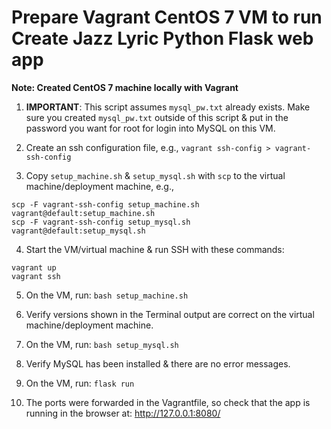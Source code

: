 # Prepare Vagrant CentOS 7 VM to run Create Jazz Lyric Python Flask web app

**Note: Created CentOS 7 machine locally with Vagrant**

1. **IMPORTANT**: This script assumes `mysql_pw.txt` already exists. Make sure you created `mysql_pw.txt` outside of this script & put in the password you want for root for login into MySQL on this VM.

2. Create an ssh configuration file, e.g., `vagrant ssh-config > vagrant-ssh-config`

3. Copy `setup_machine.sh` & `setup_mysql.sh` with `scp` to the virtual machine/deployment machine, e.g.,

  ```
  scp -F vagrant-ssh-config setup_machine.sh vagrant@default:setup_machine.sh
  scp -F vagrant-ssh-config setup_mysql.sh vagrant@default:setup_mysql.sh
  ```

4. Start the VM/virtual machine & run SSH with these commands:

  ```
  vagrant up
  vagrant ssh
  ```

5. On the VM, run: `bash setup_machine.sh`

6. Verify versions shown in the Terminal output are correct on the virtual machine/deployment machine.

7. On the VM, run: `bash setup_mysql.sh`

8. Verify MySQL has been installed & there are no error messages.

9. On the VM, run: `flask run`

10. The ports were forwarded in the Vagrantfile, so check that the app is running in the browser at: <http://127.0.0.1:8080/>
